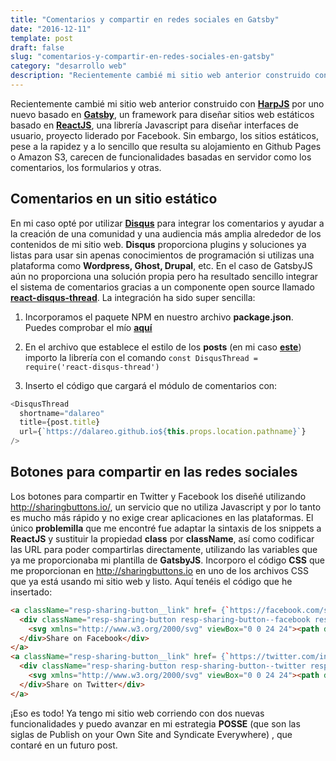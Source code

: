 ```yaml
---
title: "Comentarios y compartir en redes sociales en Gatsby"
date: "2016-12-11"
template: post
draft: false
slug: "comentarios-y-compartir-en-redes-sociales-en-gatsby"
category: "desarrollo web"
description: "Recientemente cambié mi sitio web anterior construido con HarpJS por uno nuevo basado en Gatsby, un framework para diseñar sitios web estáticos basado en ReactJS. Sin embargo, los sitios estáticos, pese a su rapidez y a lo sencillo que resulta su alojamiento en Github Pagees, carecen de funcionalidades basadas en servidor como los comentarios, los formularios y otros."
---
```

Recientemente cambié mi sitio web anterior construido con [**HarpJS**](https://harpjs.com/) por uno nuevo basado en [**Gatsby**](https://github.com/gatsbyjs), un framework para diseñar sitios web estáticos basado en [**ReactJS**](https://facebook.github.io/react/), una librería Javascript para diseñar interfaces de usuario, proyecto liderado por Facebook. Sin embargo, los sitios estáticos, pese a la rapidez y a lo sencillo que resulta su alojamiento en Github Pages o Amazon S3, carecen de funcionalidades basadas en servidor como los comentarios, los formularios y otras.

## Comentarios en un sitio estático

En mi caso opté por utilizar [**Disqus**](https://disqus.com/) para integrar los comentarios y ayudar a la creación de una comunidad y una audiencia más amplia alrededor de los contenidos de mi sitio web. **Disqus** proporciona plugins y soluciones ya listas para usar sin apenas conocimientos de programación si utilizas una plataforma como **Wordpress, Ghost, Drupal**, etc. En el caso de GatsbyJS aún no proporciona una solución propia pero ha resultado sencillo integrar el sistema de comentarios gracias a un componente open source llamado [**react-disqus-thread**](https://github.com/mzabriskie/react-disqus-thread). La integración ha sido super sencilla:

1. Incorporamos el paquete NPM en nuestro archivo **package.json**. Puedes comprobar el mío [**aquí**](https://raw.githubusercontent.com/dalareo/dalareo.github.io/develop/package.json)

2. En el archivo que establece el estilo de los **posts** (en mi caso [**este**](https://raw.githubusercontent.com/dalareo/dalareo.github.io/develop/components/SitePost/index.jsx)) importo la librería con el comando `const DisqusThread = require('react-disqus-thread')`

3. Inserto el código que cargará el módulo de comentarios con:

````javascript
<DisqusThread
  shortname="dalareo"
  title={post.title}
  url={`https://dalareo.github.io${this.props.location.pathname}`}
/>
````

## Botones para compartir en las redes sociales

Los botones para compartir en Twitter y Facebook los diseñé utilizando http://sharingbuttons.io/, un servicio que no utiliza Javascript y por lo tanto es mucho más rápido y no exige crear aplicaciones en las plataformas. El único **problemilla** que me encontré fue adaptar la sintaxis de los snippets a **ReactJS** y sustituir la propiedad **class** por **className**, así como codificar las URL para poder compartirlas directamente, utilizando las variables que ya me proporcionaba mi plantilla de  **GatsbyJS**. Incorporo el código **CSS** que me proporcionan en http://sharingbuttons.io en uno de los archivos CSS que ya está usando mi sitio web y listo. Aquí tenéis el código que he insertado:

````html
<a className="resp-sharing-button__link" href= {`https://facebook.com/sharer/sharer.php?u=https://dalareo.github.io${this.props.location.pathname}`} target="_blank" aria-label="Share on Facebook">
  <div className="resp-sharing-button resp-sharing-button--facebook resp-sharing-button--large"><div aria-hidden="true" className="resp-sharing-button__icon resp-sharing-button__icon--solid">
    <svg xmlns="http://www.w3.org/2000/svg" viewBox="0 0 24 24"><path d="M18.77 7.46H14.5v-1.9c0-.9.6-1.1 1-1.1h3V.5h-4.33C10.24.5 9.5 3.44 9.5 5.32v2.15h-3v4h3v12h5v-12h3.85l.42-4z"/></svg>
  </div>Share on Facebook</div>
</a>
<a className="resp-sharing-button__link" href= {`https://twitter.com/intent/tweet/?text=${ post.title };url=https://dalareo.github.io${this.props.location.pathname}`} target="_blank" aria-label="Share on Twitter">
  <div className="resp-sharing-button resp-sharing-button--twitter resp-sharing-button--large"><div aria-hidden="true" className="resp-sharing-button__icon resp-sharing-button__icon--solid">
    <svg xmlns="http://www.w3.org/2000/svg" viewBox="0 0 24 24"><path d="M23.44 4.83c-.8.37-1.5.38-2.22.02.93-.56.98-.96 1.32-2.02-.88.52-1.86.9-2.9 1.1-.82-.88-2-1.43-3.3-1.43-2.5 0-4.55 2.04-4.55 4.54 0 .36.03.7.1 1.04-3.77-.2-7.12-2-9.36-4.75-.4.67-.6 1.45-.6 2.3 0 1.56.8 2.95 2 3.77-.74-.03-1.44-.23-2.05-.57v.06c0 2.2 1.56 4.03 3.64 4.44-.67.2-1.37.2-2.06.08.58 1.8 2.26 3.12 4.25 3.16C5.78 18.1 3.37 18.74 1 18.46c2 1.3 4.4 2.04 6.97 2.04 8.35 0 12.92-6.92 12.92-12.93 0-.2 0-.4-.02-.6.9-.63 1.96-1.22 2.56-2.14z"/></svg>
  </div>Share on Twitter</div>
</a>
````

¡Eso es todo! Ya tengo mi sitio web corriendo con dos nuevas funcionalidades y puedo avanzar en mi estrategia **POSSE** (que son las siglas de Publish on your Own Site and Syndicate Everywhere) , que contaré en un futuro post.

